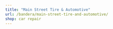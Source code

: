 ```yaml
---
title: "Main Street Tire & Automotive"
url: /bandera/main-street-tire-and-automotive/
shop: car repair
---
```

